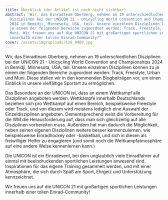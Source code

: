 ```yaml
---
title: Überblick (der Artikel ist noch nicht sichtbar)
abstract: "Wir, das Einradteam Oberberg, nehmen an 19 unterschiedlichen
  Disziplinen bei der UNICON 21 - Unicycling World Convention and Championships
  2024 in Bemidji, Minnesota, USA, teil. Unsere einzelnen Disziplinen können zu
  je einem der folgenden Bereiche zugeordnet werden: Track, Freestyle, Urban und
  Muni. Wir freuen uns auf die UNICON 21 mit großartigen sportlichen Leistungen
  innerhalb einer tollen Einrad-Community!"
cover: /assets/img/uploads/tz6_9409.jpg
---
```

Wir, das Einradteam Oberberg, nehmen an 19 unterschiedlichen Disziplinen bei der UNICON 21 - Unicycling World Convention and Championships 2024 in Bemidji, Minnesota, USA, teil. Unsere einzelnen Disziplinen können zu je einem der folgenden Bereiche zugeordnet werden: Track, Freestyle, Urban und Muni. Diese stellen wir in den kommenden Blogbeiträgen vor, um einen Einblick in unsere vielfältige Sportart zu ermöglichen.

Das Besondere an der UNICON ist, dass an einem Wettkampf alle Disziplinen angeboten werden. Wettkämpfe innerhalb Deutschlands beziehen sich pro Wettkampf auf einen Bereich, beispielsweise Freestyle oder Track, und von diesem wird meistens lediglich eine Auswahl der Einzeldisziplinen angeboten. Dementsprechend weist die Vorbereitung für die WM die Herausforderung auf, dass man sich gleichzeitig auf alle Disziplinen vorbereiten muss. Außerdem hat man dadurch die Möglichkeit, neben seinen eigenen Disziplinen weitere besser kennenzulernen, wie beispielsweise Einradhockey oder -basketball, und sich in diesen als freiwilliger Helfer zu engagieren (und somit noch die Wettkampfatmosphäre auf eine andere Weise kennenlernen kann.)

Die UNICON ist ein Einradevent, bei dem unglaublich viele Einradfahrer auf einmal mit beeindruckenden sportlichen Leistungen anwesend sind, Inspirationen für das eigene Training gesammelt werden, und mit einer Atmosphäre, die sich durch Spaß am Sport, Ehrgeiz und Unterstützung kennzeichnet.

Wir freuen uns auf die UNICON 21 mit großartigen sportlichen Leistungen innerhalb einer tollen Einrad-Community!